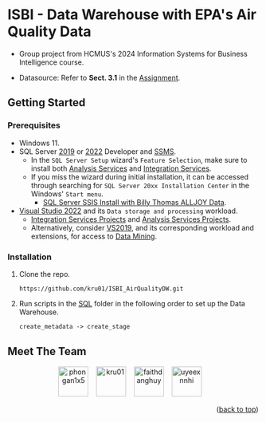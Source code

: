 <a name="readme-top"></a>

# ISBI - Data Warehouse with EPA's Air Quality Data

-   Group project from HCMUS's 2024 Information Systems for Business Intelligence course.

-   Datasource: Refer to **Sect. 3.1** in the [Assignment](./Docs/[BI-2425]Project%20Assignment.docx.pdf).

## Getting Started

### Prerequisites

-   Windows 11.
-   SQL Server [2019](https://go.microsoft.com/fwlink/?linkid=866662) or [2022](https://www.microsoft.com/en-us/sql-server/sql-server-downloads) Developer and [SSMS](https://learn.microsoft.com/en-us/sql/ssms/download-sql-server-management-studio-ssms?view=sql-server-ver16).
    -   In the `SQL Server Setup` wizard's `Feature Selection`, make sure to install both [Analysis Services](https://learn.microsoft.com/en-us/analysis-services/instances/install-windows/install-analysis-services?view=asallproducts-allversions) and [Integration Services](https://learn.microsoft.com/vi-vn/sql/integration-services/install-windows/install-integration-services?view=sql-server-ver16).
    -   If you miss the wizard during initial installation, it can be accessed through searching for `SQL Server 20xx Installation Center` in the Windows' `Start menu`.
        -   [SQL Server SSIS Install with Billy Thomas ALLJOY Data](https://youtu.be/EvUDqyXD9NI?si=aCm41iII1QAx9w9X&t=59).
-   [Visual Studio 2022](https://visualstudio.microsoft.com/vs/) and its `Data storage and processing` workload.
    -   [Integration Services Projects](https://marketplace.visualstudio.com/items?itemName=SSIS.MicrosoftDataToolsIntegrationServices) and [Analysis Services Projects](https://marketplace.visualstudio.com/items?itemName=ProBITools.MicrosoftAnalysisServicesModelingProjects2022).
    -   Alternatively, consider [VS2019](https://c2rsetup.officeapps.live.com/c2r/downloadVS.aspx?sku=community&channel=Release&version=VS2019&source=VSLandingPage&cid=2030:8fba1c3637a1496ca222c98e05acdc19), and its corresponding workload and extensions, for access to [Data Mining](https://learn.microsoft.com/en-us/analysis-services/data-mining/data-mining-wizard-analysis-services-data-mining?view=asallproducts-allversions).

### Installation

1. Clone the repo.

    ```console
    https://github.com/kru01/ISBI_AirQualityDW.git
    ```

1. Run scripts in the [SQL](./SQL/) folder in the following order to set up the Data Warehouse.

    ```txt
    create_metadata -> create_stage
    ```

## Meet The Team

<div align="center">
  <a href="https://github.com/phongan1x5"><img alt="phongan1x5" src="https://github.com/phongan1x5.png" width="60px" height="auto"></a>&nbsp;&nbsp;&nbsp;
  <a href="https://github.com/kru01"><img alt="kru01" src="https://github.com/kru01.png" width="60px" height="auto"></a>&nbsp;&nbsp;&nbsp;
  <a href="https://github.com/faithdanghuy"><img alt="faithdanghuy" src="https://github.com/faithdanghuy.png" width="60px" height="auto"></a>&nbsp;&nbsp;&nbsp;
  <a href="https://github.com/uyeexnnhi"><img alt="uyeexnnhi" src="https://github.com/uyeexnnhi.png" width="60px" height="auto"></a>&nbsp;&nbsp;&nbsp;
</div>

<p align="right">(<a href="#readme-top">back to top</a>)</p>
